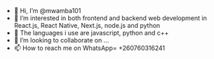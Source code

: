 - 👋 Hi, I’m @mwamba101
- 👀 I’m interested in both frontend and backend web development in React.js, React Native, Next.js, node.js and python
- 🌱 The languages i use are javascript, python and c++
- 💞️ I’m looking to collaborate on ...
- 📫 How to reach me on WhatsApp= +260760316241

<!---
mwamba101/mwamba101 is a ✨ special ✨ repository because its `README.md` (this file) appears on your GitHub profile.
You can click the Preview link to take a look at your changes.
--->
